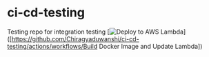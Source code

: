 # ci-cd-testing
Testing repo for integration testing
[![Deploy to AWS Lambda](https://img.shields.io/badge/Deploy%20to-AWS%20Lambda-brightgreen?logo=amazon-aws)]([https://github.com/Chiragyaduwanshi/ci-cd-testing/actions/workflows/Build Docker Image and Update Lambda])

